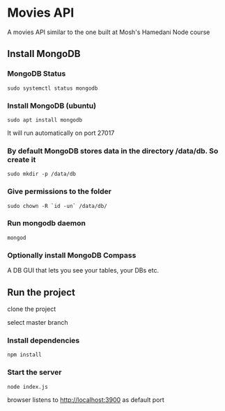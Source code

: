 # Movies API

A movies API similar to the one built at Mosh's Hamedani Node course

## Install MongoDB

### MongoDB Status

```
sudo systemctl status mongodb
```

### Install MongoDB (ubuntu)

```
sudo apt install mongodb
```

It will run automatically on port 27017

### By default MongoDB stores data in the directory /data/db. So create it

```
sudo mkdir -p /data/db
```

### Give permissions to the folder

```
sudo chown -R `id -un` /data/db/
```

### Run mongodb daemon

```
mongod
```

### Optionally install MongoDB Compass

A DB GUI that lets you see your tables, your DBs etc.

## Run the project

clone the project

select master branch

### Install dependencies

```
npm install
```

### Start the server

```
node index.js
```

browser listens to [http://localhost:3900](http://localhost:3900) as default port
